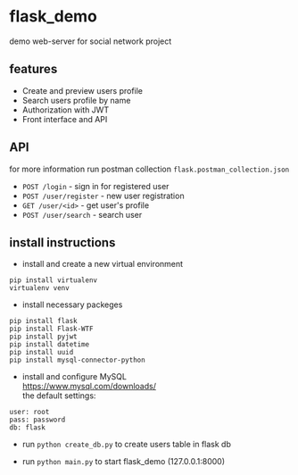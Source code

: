 # flask_demo
demo web-server for social network project
## features
- Create and preview users profile
- Search users profile by name
- Authorization with JWT
- Front interface and API 
## API
for more information run postman collection `flask.postman_collection.json`
- `POST /login` - sign in for registered user
- `POST /user/register` - new user registration
- `GET /user/<id>` - get user's profile
- `POST /user/search` - search user

## install instructions 
- install and create a new virtual environment
``` shell
pip install virtualenv
virtualenv venv
```
- install necessary packeges
``` shell
pip install flask
pip install Flask-WTF
pip install pyjwt
pip install datetime
pip install uuid
pip install mysql-connector-python
```
- install and configure MySQL
<br/> https://www.mysql.com/downloads/
<br/> the default settings:
```
user: root
pass: password
db: flask
```
- run `python create_db.py` to create users table in flask db

- run `python main.py` to start flask_demo (127.0.0.1:8000)